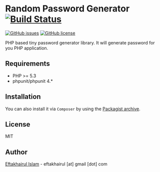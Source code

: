 # Random Password Generator  [![Build Status](https://travis-ci.org/eftakhairul/random-password-generator.svg?branch=master)](https://travis-ci.org/eftakhairul/random-password-generator)
[![GitHub issues](https://img.shields.io/github/issues/eftakhairul/random-password-generator.svg)](https://github.com/eftakhairul/random-password-generator/issues)
[![GitHub license](https://img.shields.io/badge/license-MIT-blue.svg)](https://raw.githubusercontent.com/eftakhairul/random-password-generator/master/LICENSE)

PHP based tiny password generator library. It will generate password for you PHP application.


Requirements
------------
* PHP >= 5.3
* phpunit/phpunit 4.*


Installation
------------
You can also install it via `Composer` by using the
[Packagist archive](https://packagist.org/packages/eftakhairul/random-password-generator).


License
-------
MIT


Author
-----------
[Eftakhairul Islam] - eftakhairul [at] gmail [dot] com

[Eftakhairul Islam]:http://eftakhairul.com/
